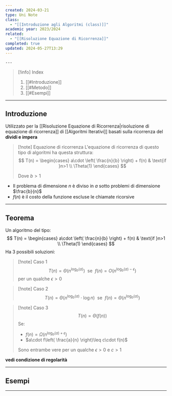 ```yaml
---
created: 2024-03-21
type: Uni Note
class:
  - "[[Introduzione agli Algoritmi (class)]]"
academic year: 2023/2024
related:
  - "[[Risoluzione Equazione di Ricorrenza]]"
completed: true
updated: 2024-05-27T13:29
---
```

	---

>[!info] Index
>1. [[#Introduzione]]
>2. [[#Metodo]]
>3. [[#Esempi]]

---
## Introduzione 

Utilizzato per la [[Risoluzione Equazione di Ricorrenza|risoluzione di equazione di ricorrenza]] di [[Algoritmi Iterativi]] basati sulla ricorrenza del **dividi e impera**

>[!note] Equazione di ricorrenza 
>L'equazione di ricorrenza di questo tipo di algoritmi ha questa struttura:
>$$
>T(n) = \begin{cases}
>a\cdot \left( \frac{n}{b} \right) + f(n) & \text{if }n>1 \\
>\Theta(1) 
>\end{cases}
>$$
>
>Dove $b>1$

- Il problema di dimensione $n$ è diviso in $a$ sotto problemi di dimensione $\frac{b}{n}$ 
- $f(n)$ è il costo della funzione escluse le chiamate ricorsive 

---
## Teorema 

Un algoritmo del tipo:
$$
T(n) = \begin{cases}
a\cdot \left( \frac{n}{b} \right) + f(n) & \text{if }n>1 \\
\Theta(1) 
\end{cases}
$$
Ha 3 possibili soluzioni:

>[!note] Caso 1
>$$
>T(n) = \Theta(n^{\log_{b} (a)})\ \ \text{se}\ \ f(n) = O(n^{\log_{b} (a) -\epsilon})
>$$
>per un qualche $\epsilon >0$
>

>[!note] Caso 2
>$$
>T(n) = \Theta(n^{\log_{b} (a)}\cdot \log n)\ \ \text{se}\ \ f(n) = \Theta(n^{\log_{b} (a)})
>$$

>[!note] Caso 3
>$$
>T(n) = \Theta(f(n))
>$$
>Se:
>- $f(n) = \Omega(n^{\log_{b} (a) +\epsilon})$
>- $a\cdot f\left( \frac{a}{n} \right)\leq c\cdot f(n)$
>
>Sono entrambe vere per un qualche $\epsilon >0$ e $c>1$

**vedi condizione di regolarità**

---
## Esempi



---